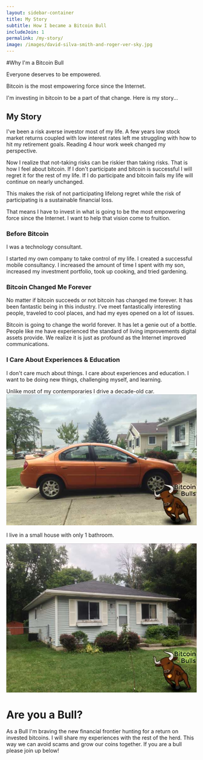 ```yaml
---
layout: sidebar-container
title: My Story
subtitle: How I became a Bitcoin Bull
includeJoin: 1
permalink: /my-story/
image: /images/david-silva-smith-and-roger-ver-sky.jpg
---
```


#Why I'm a Bitcoin Bull

Everyone deserves to be empowered.

Bitcoin is the most empowering force since the Internet. 

I'm investing in bitcoin to be a part of that change. Here is my story...

## My Story

I've been a risk averse investor most of my life. A few years low stock market returns coupled with low interest rates left me struggling with how to hit my retirement goals. Reading 4 hour work week changed my perspective.

Now I realize that not-taking risks can be riskier than taking risks. That is how I feel about bitcoin. If I don't participate and bitcoin is successful I will regret it for the rest of my life. If I do participate and bitcoin fails my life will continue on nearly unchanged.

This makes the risk of not participating lifelong regret while the risk of participating is a sustainable financial loss.

That means I have to invest in what is going to be the most empowering force since the Internet. I want to help that vision come to fruition.

### Before Bitcoin

I was a technology consultant.

I started my own company to take control of my life. I created a successful mobile consultancy. I increased the amount of time I spent with my son, increased my investment portfolio, took up cooking, and tried gardening.

### Bitcoin Changed Me Forever

No matter if bitcoin succeeds or not bitcoin has changed me forever. It has been fantastic being in this industry. I've meet fantastically interesting people, traveled to cool places, and had my eyes opened on a lot of issues.

Bitcoin is going to change the world forever. It has let a genie out of a bottle. People like me have experienced the standard of living improvements digital assets provide. We realize it is just as profound as the Internet improved communications.

### I Care About Experiences & Education

I don't care much about things. I care about experiences and education. I want to be doing new things, challenging myself, and learning.

Unlike most of my contemporaries I drive a decade-old car.
![my 2005 Dodge Neon](/images/dave-2005-neon.jpg)

I live in a small house with only 1 bathroom.

![my house](/images/theo-house.jpg)

# Are you a Bull?
As a Bull I'm braving the new financial frontier hunting for a return on invested bitcoins. I will share my experiences with the rest of the herd. This way we can avoid scams and grow our coins together. If you are a bull please join up below!